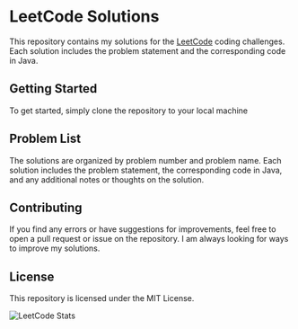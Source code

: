 # LeetCode Solutions

This repository contains my solutions for the [LeetCode](https://leetcode.com) coding challenges. Each solution includes the problem statement and the corresponding code in Java.

## Getting Started
To get started, simply clone the repository to your local machine

## Problem List
The solutions are organized by problem number and problem name. Each solution includes the problem statement, the corresponding code in Java, and any additional notes or thoughts on the solution.

## Contributing
If you find any errors or have suggestions for improvements, feel free to open a pull request or issue on the repository. I am always looking for ways to improve my solutions.

## License
This repository is licensed under the MIT License.

![LeetCode Stats](https://leetcode.card.workers.dev/vanishjr?theme=dark&font=baloo&extension=null)


